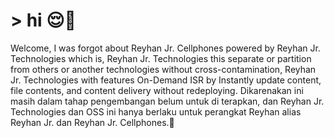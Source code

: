 # > hi 😌💅
Welcome, I was forgot about Reyhan Jr. Cellphones powered by Reyhan Jr. Technologies which is, Reyhan Jr. Technologies this separate or partition from others or another technologies without cross-contamination, Reyhan Jr. Technologies with features On-Demand ISR by Instantly update content, file contents, and content delivery without redeploying. Dikarenakan ini masih dalam tahap pengembangan belum untuk di terapkan, dan Reyhan Jr. Technologies dan OSS ini hanya berlaku untuk perangkat Reyhan alias Reyhan Jr. dan Reyhan Jr. Cellphones.🤗 
